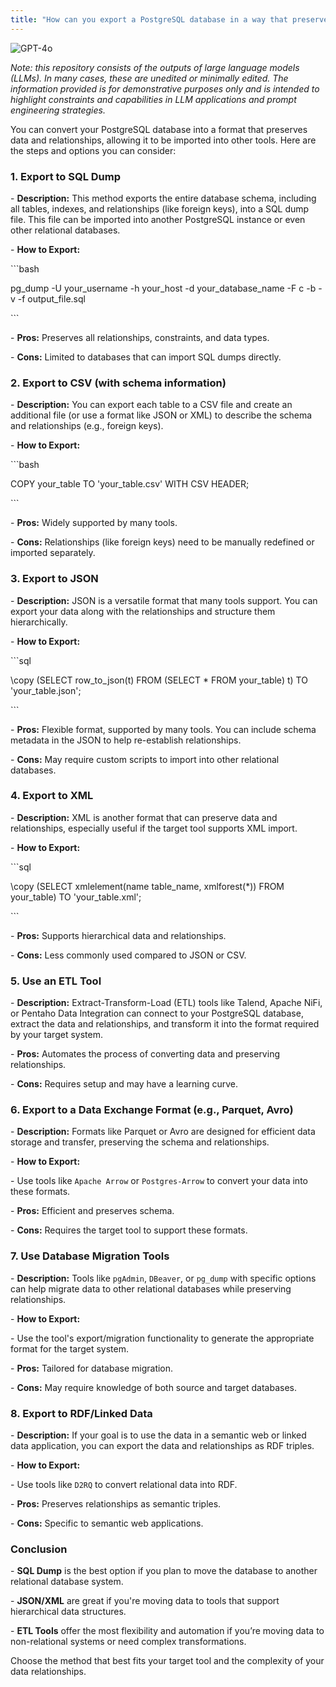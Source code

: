 ```yaml
---
title: "How can you export a PostgreSQL database in a way that preserves the data relationships"
---
```

![GPT-4o](https://img.shields.io/badge/GPT--4o-3333FF?style=for-the-badge&logo=openai&logoColor=white)



*Note: this repository consists of the outputs of large language models (LLMs). In many cases, these are unedited or minimally edited. The information provided is for demonstrative purposes only and is intended to highlight constraints and capabilities in LLM applications and prompt engineering strategies.*



You can convert your PostgreSQL database into a format that preserves data and relationships, allowing it to be imported into other tools. Here are the steps and options you can consider:

### 1. **Export to SQL Dump**

\- **Description:** This method exports the entire database schema, including all tables, indexes, and relationships (like foreign keys), into a SQL dump file. This file can be imported into another PostgreSQL instance or even other relational databases.

\- **How to Export:**

\`\`\`bash

pg\_dump -U your\_username -h your\_host -d your\_database\_name -F c -b -v -f output\_file.sql

\`\`\`

\- **Pros:** Preserves all relationships, constraints, and data types.

\- **Cons:** Limited to databases that can import SQL dumps directly.

### 2. **Export to CSV (with schema information)**

\- **Description:** You can export each table to a CSV file and create an additional file (or use a format like JSON or XML) to describe the schema and relationships (e.g., foreign keys).

\- **How to Export:**

\`\`\`bash

COPY your\_table TO 'your\_table.csv' WITH CSV HEADER;

\`\`\`

\- **Pros:** Widely supported by many tools.

\- **Cons:** Relationships (like foreign keys) need to be manually redefined or imported separately.

### 3. **Export to JSON**

\- **Description:** JSON is a versatile format that many tools support. You can export your data along with the relationships and structure them hierarchically.

\- **How to Export:**

\`\`\`sql

\\copy (SELECT row\_to\_json(t) FROM (SELECT \* FROM your\_table) t) TO 'your\_table.json';

\`\`\`

\- **Pros:** Flexible format, supported by many tools. You can include schema metadata in the JSON to help re-establish relationships.

\- **Cons:** May require custom scripts to import into other relational databases.

### 4. **Export to XML**

\- **Description:** XML is another format that can preserve data and relationships, especially useful if the target tool supports XML import.

\- **How to Export:**

\`\`\`sql

\\copy (SELECT xmlelement(name table\_name, xmlforest(\*)) FROM your\_table) TO 'your\_table.xml';

\`\`\`

\- **Pros:** Supports hierarchical data and relationships.

\- **Cons:** Less commonly used compared to JSON or CSV.

### 5. **Use an ETL Tool**

\- **Description:** Extract-Transform-Load (ETL) tools like Talend, Apache NiFi, or Pentaho Data Integration can connect to your PostgreSQL database, extract the data and relationships, and transform it into the format required by your target system.

\- **Pros:** Automates the process of converting data and preserving relationships.

\- **Cons:** Requires setup and may have a learning curve.

### 6. **Export to a Data Exchange Format (e.g., Parquet, Avro)**

\- **Description:** Formats like Parquet or Avro are designed for efficient data storage and transfer, preserving the schema and relationships.

\- **How to Export:**

\- Use tools like `Apache Arrow` or `Postgres-Arrow` to convert your data into these formats.

\- **Pros:** Efficient and preserves schema.

\- **Cons:** Requires the target tool to support these formats.

### 7. **Use Database Migration Tools**

\- **Description:** Tools like `pgAdmin`, `DBeaver`, or `pg_dump` with specific options can help migrate data to other relational databases while preserving relationships.

\- **How to Export:**

\- Use the tool's export/migration functionality to generate the appropriate format for the target system.

\- **Pros:** Tailored for database migration.

\- **Cons:** May require knowledge of both source and target databases.

### 8. **Export to RDF/Linked Data**

\- **Description:** If your goal is to use the data in a semantic web or linked data application, you can export the data and relationships as RDF triples.

\- **How to Export:**

\- Use tools like `D2RQ` to convert relational data into RDF.

\- **Pros:** Preserves relationships as semantic triples.

\- **Cons:** Specific to semantic web applications.

### Conclusion

\- **SQL Dump** is the best option if you plan to move the database to another relational database system.

\- **JSON/XML** are great if you're moving data to tools that support hierarchical data structures.

\- **ETL Tools** offer the most flexibility and automation if you’re moving data to non-relational systems or need complex transformations.

Choose the method that best fits your target tool and the complexity of your data relationships.